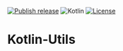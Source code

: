 [![Publish release](https://github.com/EmRe-One/kotlin-utils/actions/workflows/publish-release.yml/badge.svg)](https://github.com/EmRe-One/kotlin-utils/actions/workflows/publish-release.yml)
![Kotlin](https://img.shields.io/badge/Kotlin-grey?logo=Kotlin)
[![License](https://img.shields.io/badge/License-Apache%202.0-blue.svg)](https://opensource.org/licenses/Apache-2.0)

# Kotlin-Utils